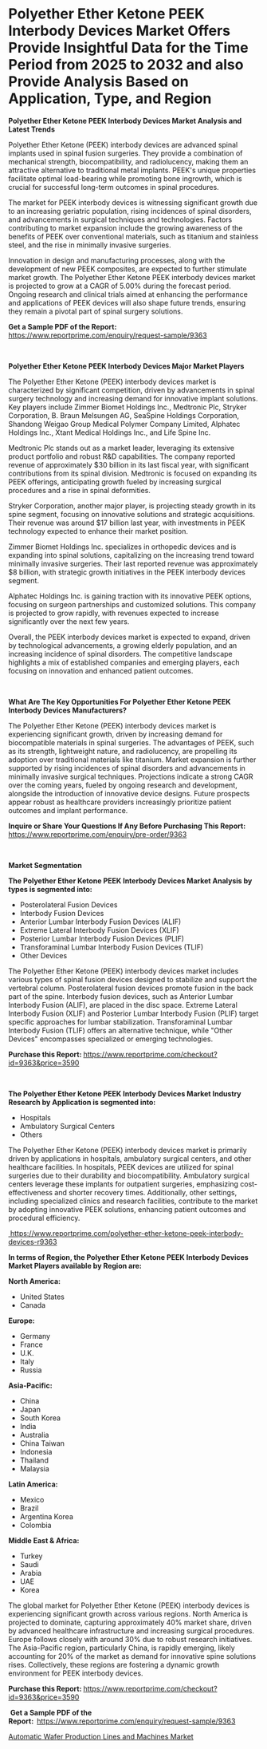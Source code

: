 <p><h1>Polyether Ether Ketone PEEK Interbody Devices Market Offers Provide Insightful Data for the Time Period from 2025 to 2032 and also Provide Analysis Based on Application, Type, and Region</h1></p><p><strong>Polyether Ether Ketone PEEK Interbody Devices Market Analysis and Latest Trends</strong></p>
<p><p>Polyether Ether Ketone (PEEK) interbody devices are advanced spinal implants used in spinal fusion surgeries. They provide a combination of mechanical strength, biocompatibility, and radiolucency, making them an attractive alternative to traditional metal implants. PEEK's unique properties facilitate optimal load-bearing while promoting bone ingrowth, which is crucial for successful long-term outcomes in spinal procedures.</p><p>The market for PEEK interbody devices is witnessing significant growth due to an increasing geriatric population, rising incidences of spinal disorders, and advancements in surgical techniques and technologies. Factors contributing to market expansion include the growing awareness of the benefits of PEEK over conventional materials, such as titanium and stainless steel, and the rise in minimally invasive surgeries. </p><p>Innovation in design and manufacturing processes, along with the development of new PEEK composites, are expected to further stimulate market growth. The Polyether Ether Ketone PEEK interbody devices market is projected to grow at a CAGR of 5.00% during the forecast period. Ongoing research and clinical trials aimed at enhancing the performance and applications of PEEK devices will also shape future trends, ensuring they remain a pivotal part of spinal surgery solutions.</p></p>
<p><strong>Get a Sample PDF of the Report:&nbsp;</strong> <a href="https://www.reportprime.com/enquiry/request-sample/9363?utm_campaign=3298&utm_medium=2&utm_source=Github&utm_content=ia&utm_term=24032025&utm_id=polyether-ether-ketone-peek-interbody-devices">https://www.reportprime.com/enquiry/request-sample/9363</a></p>
<p>&nbsp;</p>
<p><strong>Polyether Ether Ketone PEEK Interbody Devices Major Market Players</strong></p>
<p><p>The Polyether Ether Ketone (PEEK) interbody devices market is characterized by significant competition, driven by advancements in spinal surgery technology and increasing demand for innovative implant solutions. Key players include Zimmer Biomet Holdings Inc., Medtronic Plc, Stryker Corporation, B. Braun Melsungen AG, SeaSpine Holdings Corporation, Shandong Weigao Group Medical Polymer Company Limited, Alphatec Holdings Inc., Xtant Medical Holdings Inc., and Life Spine Inc.</p><p>Medtronic Plc stands out as a market leader, leveraging its extensive product portfolio and robust R&D capabilities. The company reported revenue of approximately $30 billion in its last fiscal year, with significant contributions from its spinal division. Medtronic is focused on expanding its PEEK offerings, anticipating growth fueled by increasing surgical procedures and a rise in spinal deformities.</p><p>Stryker Corporation, another major player, is projecting steady growth in its spine segment, focusing on innovative solutions and strategic acquisitions. Their revenue was around $17 billion last year, with investments in PEEK technology expected to enhance their market position.</p><p>Zimmer Biomet Holdings Inc. specializes in orthopedic devices and is expanding into spinal solutions, capitalizing on the increasing trend toward minimally invasive surgeries. Their last reported revenue was approximately $8 billion, with strategic growth initiatives in the PEEK interbody devices segment.</p><p>Alphatec Holdings Inc. is gaining traction with its innovative PEEK options, focusing on surgeon partnerships and customized solutions. This company is projected to grow rapidly, with revenues expected to increase significantly over the next few years.</p><p>Overall, the PEEK interbody devices market is expected to expand, driven by technological advancements, a growing elderly population, and an increasing incidence of spinal disorders. The competitive landscape highlights a mix of established companies and emerging players, each focusing on innovation and enhanced patient outcomes.</p></p>
<p>&nbsp;</p>
<p><strong>What Are The Key Opportunities For Polyether Ether Ketone PEEK Interbody Devices Manufacturers?</strong></p>
<p><p>The Polyether Ether Ketone (PEEK) interbody devices market is experiencing significant growth, driven by increasing demand for biocompatible materials in spinal surgeries. The advantages of PEEK, such as its strength, lightweight nature, and radiolucency, are propelling its adoption over traditional materials like titanium. Market expansion is further supported by rising incidences of spinal disorders and advancements in minimally invasive surgical techniques. Projections indicate a strong CAGR over the coming years, fueled by ongoing research and development, alongside the introduction of innovative device designs. Future prospects appear robust as healthcare providers increasingly prioritize patient outcomes and implant performance.</p></p>
<p><strong>Inquire or Share Your Questions If Any Before Purchasing This Report:</strong> <a href="https://www.reportprime.com/enquiry/pre-order/9363?utm_campaign=3298&utm_medium=2&utm_source=Github&utm_content=ia&utm_term=24032025&utm_id=polyether-ether-ketone-peek-interbody-devices">https://www.reportprime.com/enquiry/pre-order/9363</a></p>
<p>&nbsp;</p>
<p><strong>Market Segmentation</strong></p>
<p><strong>The Polyether Ether Ketone PEEK Interbody Devices Market Analysis by types is segmented into:</strong></p>
<p><ul><li>Posterolateral Fusion Devices</li><li>Interbody Fusion Devices</li><li>Anterior Lumbar Interbody Fusion Devices (ALIF)</li><li>Extreme Lateral Interbody Fusion Devices (XLIF)</li><li>Posterior Lumbar Interbody Fusion Devices (PLIF)</li><li>Transforaminal Lumbar Interbody Fusion Devices (TLIF)</li><li>Other Devices</li></ul></p>
<p><p>The Polyether Ether Ketone (PEEK) interbody devices market includes various types of spinal fusion devices designed to stabilize and support the vertebral column. Posterolateral fusion devices promote fusion in the back part of the spine. Interbody fusion devices, such as Anterior Lumbar Interbody Fusion (ALIF), are placed in the disc space. Extreme Lateral Interbody Fusion (XLIF) and Posterior Lumbar Interbody Fusion (PLIF) target specific approaches for lumbar stabilization. Transforaminal Lumbar Interbody Fusion (TLIF) offers an alternative technique, while "Other Devices" encompasses specialized or emerging technologies.</p></p>
<p><strong>Purchase this Report:&nbsp;</strong><a href="https://www.reportprime.com/checkout?id=9363&price=3590&utm_campaign=3298&utm_medium=2&utm_source=Github&utm_content=ia&utm_term=24032025&utm_id=polyether-ether-ketone-peek-interbody-devices">https://www.reportprime.com/checkout?id=9363&price=3590</a></p>
<p>&nbsp;</p>
<p><strong>The Polyether Ether Ketone PEEK Interbody Devices Market Industry Research by Application is segmented into:</strong></p>
<p><ul><li>Hospitals</li><li>Ambulatory Surgical Centers</li><li>Others</li></ul></p>
<p><p>The Polyether Ether Ketone (PEEK) interbody devices market is primarily driven by applications in hospitals, ambulatory surgical centers, and other healthcare facilities. In hospitals, PEEK devices are utilized for spinal surgeries due to their durability and biocompatibility. Ambulatory surgical centers leverage these implants for outpatient surgeries, emphasizing cost-effectiveness and shorter recovery times. Additionally, other settings, including specialized clinics and research facilities, contribute to the market by adopting innovative PEEK solutions, enhancing patient outcomes and procedural efficiency.</p></p>
<p><a href="https://www.reportprime.com/polyether-ether-ketone-peek-interbody-devices-r9363?utm_campaign=3298&utm_medium=2&utm_source=Github&utm_content=ia&utm_term=24032025&utm_id=polyether-ether-ketone-peek-interbody-devices">&nbsp;https://www.reportprime.com/polyether-ether-ketone-peek-interbody-devices-r9363</a></p>
<p><strong>In terms of Region, the Polyether Ether Ketone PEEK Interbody Devices Market Players available by Region are:</strong></p>
<p>
    <p> <strong> North America: </strong>
        <ul>
            <li>United States</li>
            <li>Canada</li>
        </ul>
        </p> 
    <p> <strong> Europe: </strong>
        <ul>
            <li>Germany</li>
            <li>France</li>
            <li>U.K.</li>
            <li>Italy</li>
            <li>Russia</li>
        </ul>
        </p> 
    <p> <strong> Asia-Pacific: </strong>
        <ul>
            <li>China</li>
            <li>Japan</li>
            <li>South Korea</li>
            <li>India</li>
            <li>Australia</li>
            <li>China Taiwan</li>
            <li>Indonesia</li>
            <li>Thailand</li>
            <li>Malaysia</li>
        </ul>
        </p> 
    <p> <strong> Latin America: </strong>
        <ul>
            <li>Mexico</li>
            <li>Brazil</li>
            <li>Argentina Korea</li>
            <li>Colombia</li>
        </ul>
        </p> 
    <p> <strong> Middle East & Africa: </strong>
        <ul>
            <li>Turkey</li>
            <li>Saudi</li>
            <li>Arabia</li>
            <li>UAE</li>
            <li>Korea</li>
        </ul>
    </p>
    </p>
<p><p>The global market for Polyether Ether Ketone (PEEK) interbody devices is experiencing significant growth across various regions. North America is projected to dominate, capturing approximately 40% market share, driven by advanced healthcare infrastructure and increasing surgical procedures. Europe follows closely with around 30% due to robust research initiatives. The Asia-Pacific region, particularly China, is rapidly emerging, likely accounting for 20% of the market as demand for innovative spine solutions rises. Collectively, these regions are fostering a dynamic growth environment for PEEK interbody devices.</p></p>
<p><strong>Purchase this Report: </strong><a href="https://www.reportprime.com/checkout?id=9363&price=3590&utm_campaign=3298&utm_medium=2&utm_source=Github&utm_content=ia&utm_term=24032025&utm_id=polyether-ether-ketone-peek-interbody-devices">https://www.reportprime.com/checkout?id=9363&price=3590</a></p>
<p>&nbsp;<strong>Get a Sample PDF of the Report:&nbsp;&nbsp;</strong><a href="https://www.reportprime.com/enquiry/request-sample/9363?utm_campaign=3298&utm_medium=2&utm_source=Github&utm_content=ia&utm_term=24032025&utm_id=polyether-ether-ketone-peek-interbody-devices">https://www.reportprime.com/enquiry/request-sample/9363</a></p>
<p><strong></strong></p>
<p><p><a href="https://github.com/wynonachirei9/Market-Research-Report-List-1/blob/main/automatic-wafer-production-lines-and-machines-market.md?utm_campaign=3298&utm_medium=2&utm_source=Github&utm_content=ia&utm_term=24032025&utm_id=polyether-ether-ketone-peek-interbody-devices">Automatic Wafer Production Lines and Machines Market</a></p></p>